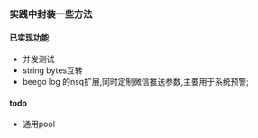 ### 实践中封装一些方法

#### 已实现功能
- 并发测试
- string bytes互转
- beego log 的nsq扩展,同时定制微信推送参数,主要用于系统预警;

#### todo
- 通用pool